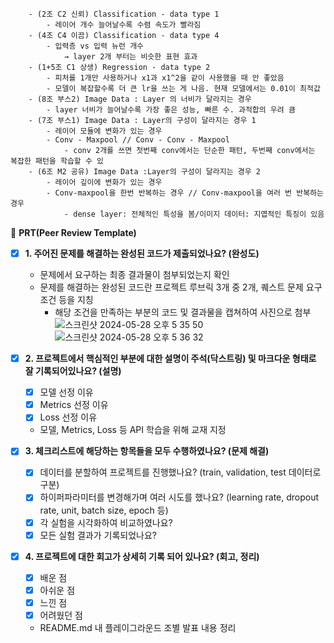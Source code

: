 
        - (2조 C2 신뢰) Classification - data type 1
            - 레이어 개수 늘어날수록 수렴 속도가 빨라짐
        - (4조 C4 이끔) Classification - data type 4
            - 입력층 vs 입력 뉴런 개수 
                → layer 2개 부터는 비슷한 표현 효과  
        - (1+5조 C1 상생) Regression - data type 2
            - 피처를 1개만 사용하거나 x1과 x1^2을 같이 사용했을 때 안 좋았음
            - 모델이 복잡할수록 더 큰 lr을 쓰는 게 나음. 현재 모델에서는 0.01이 최적값
        - (8조 부스2) Image Data : Layer 의 너비가 달라지는 경우
            - layer 너비가 늘어날수록 가장 좋은 성능, 빠른 수. 과적합의 우려 큼
        - (7조 부스1) Image Data : Layer의 구성이 달라지는 경우 1
            - 레이어 모듈에 변화가 있는 경우
            - Conv - Maxpool // Conv - Conv - Maxpool
                - conv 2개를 쓰면 첫번째 conv에서는 단순한 패턴, 두번째 conv에서는 복잡한 패턴을 학습할 수 있
        - (6조 M2 공유) Image Data :Layer의 구성이 달라지는 경우 2
            - 레이어 깊이에 변화가 있는 경우
            - Conv-maxpool을 한번 반복하는 경우 // Conv-maxpool을 여러 번 반복하는 경우
                - dense layer: 전체적인 특성을 봄/이미지 데이터: 지엽적인 특징이 있음

🔑 **PRT(Peer Review Template)**

- [X]  **1. 주어진 문제를 해결하는 완성된 코드가 제출되었나요? (완성도)**
    - 문제에서 요구하는 최종 결과물이 첨부되었는지 확인
    - 문제를 해결하는 완성된 코드란 프로젝트 루브릭 3개 중 2개, 
    퀘스트 문제 요구조건 등을 지칭
        - 해당 조건을 만족하는 부분의 코드 및 결과물을 캡쳐하여 사진으로 첨부
        ![스크린샷 2024-05-28 오후 5 35 50](https://github.com/4rldur0/AIFFEL-Quest/assets/37362505/2555b287-ef36-4602-9020-68761103891f)
        ![스크린샷 2024-05-28 오후 5 36 32](https://github.com/4rldur0/AIFFEL-Quest/assets/37362505/88ef08bf-ebab-4339-8f87-045871d8334a)

- [X]  **2. 프로젝트에서 핵심적인 부분에 대한 설명이 주석(닥스트링) 및 마크다운 형태로 잘 기록되어있나요? (설명)**
    - [X]  모델 선정 이유
    - [X]  Metrics 선정 이유
    - [X]  Loss 선정 이유
    - 모델, Metrics, Loss 등 API 학습을 위해 교재 지정

- [X]  **3. 체크리스트에 해당하는 항목들을 모두 수행하였나요? (문제 해결)**
    - [X]  데이터를 분할하여 프로젝트를 진행했나요? (train, validation, test 데이터로 구분)
    - [X]  하이퍼파라미터를 변경해가며 여러 시도를 했나요? (learning rate, dropout rate, unit, batch size, epoch 등)
    - [X]  각 실험을 시각화하여 비교하였나요?
    - [X]  모든 실험 결과가 기록되었나요?

- [X]  **4. 프로젝트에 대한 회고가 상세히 기록 되어 있나요? (회고, 정리)**
    - [X]  배운 점
    - [X]  아쉬운 점
    - [X]  느낀 점
    - [X]  어려웠던 점
    - README.md 내 플레이그라운드 조별 발표 내용 정리
